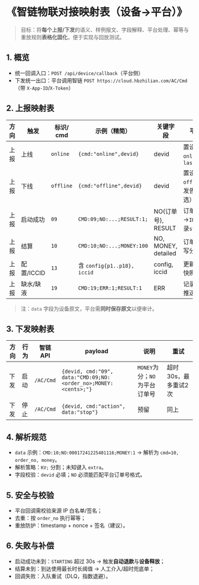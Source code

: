 # 《智链物联对接映射表（设备→平台）》

> 目标：将**每个上报/下发**的语义、样例报文、字段解释、平台处理、幂等与重放规则**表格化固化**，便于实现与回放测试。

## 1. 概览
- 统一回调入口：`POST /api/device/callback`（平台侧）
- 下发统一出口：平台调用智链 `POST https://cloud.hbzhilian.com/AC/Cmd`（带 `X-App-ID`/`X-Token`）

## 2. 上报映射表
| 方向 | 触发 | 标识/ cmd | 示例（精简） | 关键字段 | 平台处理 | 幂等/去重 |
|---|---|---|---|---|---|---|
| 上报 | 上线 | `online` | `{cmd:"online",devid}` | devid | 置设备`online`、更新`last_seen_at` | `devid+timeWindow(60s)` |
| 上报 | 下线 | `offline` | `{cmd:"offline",devid}` | devid | 置设备`offline`、触发告警（可选） | 同上 |
| 上报 | 启动成功 | `09` | `CMD:09;NO:...;RESULT:1;` | NO(订单号), RESULT | 订单→`IN_USE`，记录`start_at` | `order_no` 唯一 |
| 上报 | 结算 | `10` | `CMD:10;NO:...;MONEY:100` | NO, MONEY, detailed | 订单→`DONE`，写分润、账务 | `order_no` 唯一 |
| 上报 | 配置/ICCID | `13` | 含 `config{p1..p18}, iccid` | config, iccid | 更新设备参数快照 | 覆盖最新 |
| 上报 | 缺水/缺液 | `19` | `CMD:19;ERR:1;RESULT:1` | ERR | 记录`alarm`，推送通知 | `devid+ERR+24h` 去重 |

> 注：`data` 字段为设备原文，平台需**同时保存原文**以便审计。

## 3. 下发映射表
| 方向 | 行为 | 智链API | payload | 说明 | 重试 |
|---|---|---|---|---|---|
| 下发 | 启动 | `/AC/Cmd` | `{devid, cmd:"09", data:"CMD:09;NO:<order_no>;MONEY:<cents>;"}` | `MONEY`为分；`NO`为平台订单号 | 超时30s，最多重试2次 |
| 下发 | 停止 | `/AC/Cmd` | `{devid, cmd:"action", data:"stop"}` | 预留 | 同上 |

## 4. 解析规范
- `data` 示例：`CMD:10;NO:00017241225401116;MONEY:1` → 解析为 `cmd=10, order_no, money`。
- 解析策略：`KV;` 分割；未知键入 `extra`。
- 字段校验：`devid` 必填；`NO` 必须能匹配平台订单号格式。

## 5. 安全与校验
- 平台回调需校验来源 IP 白名单/签名；
- 去重：按 `order_no` 执行幂等；
- 重放防护：timestamp + nonce + 签名（建议）。

## 6. 失败与补偿
- 启动成功未到：`STARTING` 超过 30s → 触发**自动退款**与**设备释放**；
- 结算未到：到达使用最长时长阈值 → 人工介入/超时兜底单；
- 回调失败：入队重试（DLQ，指数退避）。

